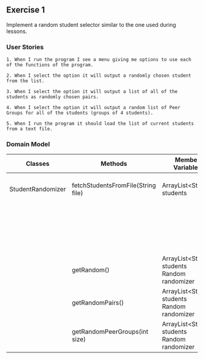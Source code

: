 ## Exercise 1

Implement a random student selector similar to the one used during lessons.

### User Stories

```
1. When I run the program I see a menu giving me options to use each of the functions of the program.

2. When I select the option it will output a randomly chosen student from the list.

3. When I select the option it will output a list of all of the students as randomly chosen pairs.

4. When I select the option it will output a random list of Peer Groups for all of the students (groups of 4 students).

5. When I run the program it should load the list of current students from a text file.
```

### Domain Model

| Classes           | Methods                            | Member Variables                                   | Scenario                                               | Outputs / Throws                       |
|-------------------|------------------------------------|----------------------------------------------------|--------------------------------------------------------|----------------------------------------|
| StudentRandomizer | fetchStudentsFromFile(String file) | ArrayList\<String> students                        | Successfully fetched students from file                | void                                   |
|                   |                                    |                                                    | Could not fetch students from file (e.g. file missing) | Throws IOException                     |
|                   | getRandom()                        | ArrayList\<String> students<br/> Random randomizer | Random student chosen                                  | String student                         |
|                   | getRandomPairs()                   | ArrayList\<String> students<br/> Random randomizer | Random pairs generated                                 | ArrayList\<String[2]> pair             |
|                   | getRandomPeerGroups(int size)      | ArrayList\<String> students<br/> Random randomizer | Random peer groups generated                           | ArrayList\<String[int size]> peerGroup |